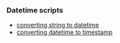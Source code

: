 ### Datetime scripts

* [converting string to datetime](./scripts/datetime/stringToDatetime.py)
* [converting datetime to timestamp](./scripts/datetime/datetimeToTimestamp.py)
